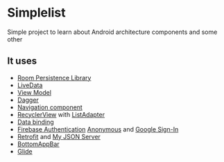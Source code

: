 # Simplelist
Simple project to learn about Android architecture components and some other

## It  uses
* [Room Persistence Library](https://developer.android.com/topic/libraries/architecture/room)
* [LiveData](https://developer.android.com/topic/libraries/architecture/livedata)
* [View Model](https://developer.android.com/topic/libraries/architecture/viewmodel)
* [Dagger](https://github.com/google/dagger)
* [Navigation component](https://developer.android.com/guide/navigation/)
* [RecyclerView](https://developer.android.com/reference/androidx/recyclerview/widget/RecyclerView.html) with [ListAdapter](https://developer.android.com/reference/android/support/v7/recyclerview/extensions/ListAdapter)
* [Data binding](https://developer.android.com/topic/libraries/data-binding)
* [Firebase Authentication](https://firebase.google.com/docs/auth/) [Anonymous](https://firebase.google.com/docs/auth/android/anonymous-auth) and [Google Sign-In](https://firebase.google.com/docs/auth/android/google-signin)
* [Retrofit](https://square.github.io/retrofit/) and [My JSON Server](https://my-json-server.typicode.com/) 
* [BottomAppBar](https://material.io/develop/android/components/bottom-app-bar/)
* [Glide](https://github.com/bumptech/glide)


